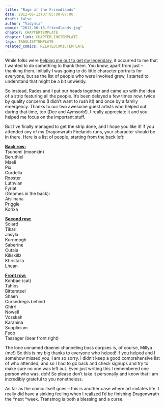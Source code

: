 ```yaml
---
title: "Rage of the Friendlands"
date: 2012-06-13T07:05:00-07:00
draft: false
author: "Vidyala"
comic: "2012-06-13-friendlands.jpg"
chapter: CHAPTERTEMPLATE
chapter_link: CHAPTERLINKTEMPLATE
tags: TAGSLISTTEMPLATE
related_comics: RELATEDCOMICTEMPLATE
---
```


While folks were [helping me out to get my legendary](http://manalicious.wordpress.com/2012/05/13/there-are-many-like-it-but-this-one-is-yours/), it occurred to me that I wanted to do something to thank them. You know, apart from just – thanking them. Initially I was going to do little character portraits for everyone, but as the list of people who were involved grew, I started to understand that might be a bit unwieldy.


So instead, Rades and I put our heads together and came up with the idea of a strip featuring all the people. It’s been delayed a few times now, twice by quality concerns (I didn’t want to rush it!) and once by a family emergency. Thanks to our two awesome guest artists who helped out during that time, too (Dee and Aymsorb!). I really appreciate it and you helped me focus on the important stuff.


But I’ve finally managed to get the strip done, and I hope you like it! If you attended any of my Dragonwrath Firelands runs, your character should be in there. Here is a list of people, starting from the back left:


**<span style="text-decoration: underline;">Back row:</span>**<br>
Tsunomi (moonkin)<br>
Beruthiel<br>
Maeli<br>
Pix<br>
Cordella<br>
Rooster<br>
Luthvian<br>
Fyriat<br>
(Gnomes in the back):<br>
Aislinana<br>
Priggle<br>
Korixa


**<span style="text-decoration: underline;">Second row:</span>**<br>
Solard<br>
Tikari<br>
Jasyla<br>
Kurnmogh<br>
Saberine<br>
Cutaia<br>
Killskillz<br>
Khristalla<br>
Lhean


**<span style="text-decoration: underline;">Front row:</span>**<br>
Kohbae (cat)<br>
Tahlos<br>
Bittersteel<br>
Shaen<br>
Cursedregis behind<br>
Ghirrl<br>
Nowell<br>
Vosskah<br>
Karanina<br>
Supplicium<br>
Fsob<br>
Tassager (bear front right)


The lone unnamed draenei channeling boss corpses is, of course, Millya (me!) So this is my big thanks to everyone who helped! If you helped and I somehow missed you, I am so sorry. I didn’t keep a good comprehensive list of who attended, and so I had to go back and check signups and try to make sure no one was left out. Even just writing this I remembered one person who was, doh! So please don’t take it personally and know that I am incredibly grateful to you nonetheless.


As far as the comic itself goes – this is another case where art imitates life. I really did have a sinking feeling when I realized I’d be finishing Dragonwrath the *next *week. Transmog is both a blessing and a curse.

